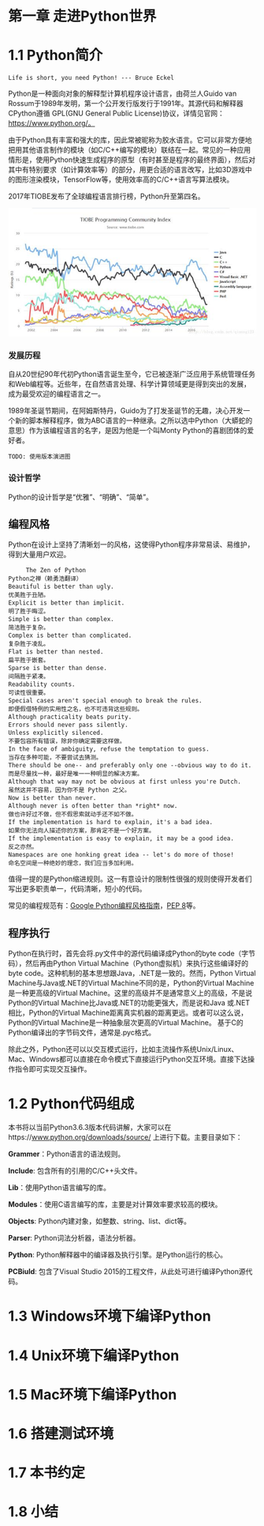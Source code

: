 # 第一章 走进Python世界
# 1.1 Python简介

    Life is short, you need Python! --- Bruce Eckel

Python是一种面向对象的解释型计算机程序设计语言，由荷兰人Guido van Rossum于1989年发明，第一个公开发行版发行于1991年。其源代码和解释器CPython遵循 GPL(GNU General Public License)协议，详情见官网：https://www.python.org/。

由于Python具有丰富和强大的库，因此常被昵称为胶水语言。它可以非常方便地把用其他语言制作的模块（如C/C++编写的模块）联结在一起。常见的一种应用情形是，使用Python快速生成程序的原型（有时甚至是程序的最终界面），然后对其中有特别要求（如计算效率等）的部分，用更合适的语言改写，比如3D游戏中的图形渲染模块，TensorFlow等，使用效率高的C/C++语言写算法模块。

2017年TIOBE发布了全球编程语言排行榜，Python升至第四名。 

![TIOBE Programming Community Index](../image/TIOBE语言排行榜.jpg)



### 发展历程
自从20世纪90年代初Python语言诞生至今，它已被逐渐广泛应用于系统管理任务和Web编程等。近些年，在自然语言处理、科学计算领域更是得到突出的发展，成为最受欢迎的编程语言之一。

1989年圣诞节期间，在阿姆斯特丹，Guido为了打发圣诞节的无趣，决心开发一个新的脚本解释程序，做为ABC语言的一种继承。之所以选中Python（大蟒蛇的意思）作为该编程语言的名字，是因为他是一个叫Monty Python的喜剧团体的爱好者。


    TODO: 使用版本演进图

### 设计哲学
Python的设计哲学是“优雅”、“明确”、“简单”。

## 编程风格
Python在设计上坚持了清晰划一的风格，这使得Python程序非常易读、易维护，得到大量用户欢迎。

         The Zen of Python                                                        Python之禅（赖勇浩翻译）
    Beautiful is better than ugly.                                               优美胜于丑陋。
    Explicit is better than implicit.                                            明了胜于晦涩。
    Simple is better than complex.                                               简洁胜于复杂。
    Complex is better than complicated.                                          复杂胜于凌乱。
    Flat is better than nested.                                                  扁平胜于嵌套。
    Sparse is better than dense.                                                 间隔胜于紧凑。
    Readability counts.                                                          可读性很重要。
    Special cases aren't special enough to break the rules.                      即便假借特例的实用性之名，也不可违背这些规则。
    Although practicality beats purity.                                          
    Errors should never pass silently.                                           
    Unless explicitly silenced.                                                  不要包容所有错误，除非你确定需要这样做。
    In the face of ambiguity, refuse the temptation to guess.                    当存在多种可能，不要尝试去猜测。
    There should be one-- and preferably only one --obvious way to do it.        而是尽量找一种，最好是唯一一种明显的解决方案。
    Although that way may not be obvious at first unless you're Dutch.           虽然这并不容易，因为你不是 Python 之父。
    Now is better than never.
    Although never is often better than *right* now.                             做也许好过不做，但不假思索就动手还不如不做。
    If the implementation is hard to explain, it's a bad idea.                   如果你无法向人描述你的方案，那肯定不是一个好方案。
    If the implementation is easy to explain, it may be a good idea.             反之亦然。
    Namespaces are one honking great idea -- let's do more of those!             命名空间是一种绝妙的理念，我们应当多加利用。

值得一提的是Python缩进规则。这一有意设计的限制性很强的规则使得开发者们写出更多职责单一，代码清晰，短小的代码。

常见的编程规范有：[Google Python编程风格指南](https://google.github.io/styleguide/pyguide.html)，[PEP 8](https://www.python.org/dev/peps/pep-0008/)等。

## 程序执行

Python在执行时，首先会将.py文件中的源代码编译成Python的byte code（字节码），然后再由Python Virtual Machine（Python虚拟机）来执行这些编译好的byte code。这种机制的基本思想跟Java，.NET是一致的。然而，Python Virtual Machine与Java或.NET的Virtual Machine不同的是，Python的Virtual Machine是一种更高级的Virtual Machine。这里的高级并不是通常意义上的高级，不是说Python的Virtual Machine比Java或.NET的功能更强大，而是说和Java 或.NET相比，Python的Virtual Machine距离真实机器的距离更远。或者可以这么说，Python的Virtual Machine是一种抽象层次更高的Virtual Machine。
基于C的Python编译出的字节码文件，通常是.pyc格式。

除此之外，Python还可以以交互模式运行，比如主流操作系统Unix/Linux、Mac、Windows都可以直接在命令模式下直接运行Python交互环境。直接下达操作指令即可实现交互操作。



# 1.2 Python代码组成

本书将以当前Python3.6.3版本代码讲解，大家可以在https://www.python.org/downloads/source/ 上进行下载。主要目录如下：

**Grammer**：Python语言的语法规则。

**Include**: 包含所有的引用的C/C++头文件。

**Lib**：使用Python语言编写的库。

**Modules**：使用C语言编写的库，主要是对计算效率要求较高的模块。

**Objects**: Python内建对象，如整数、string、list、dict等。

**Parser**: Python词法分析器，语法分析器。

**Python**: Python解释器中的编译器及执行引擎。是Python运行的核心。

**PCBiuld**: 包含了Visual Studio 2015的工程文件，从此处可进行编译Python源代码。



# 1.3 Windows环境下编译Python

# 1.4 Unix环境下编译Python

# 1.5 Mac环境下编译Python

# 1.6 搭建测试环境

# 1.7 本书约定

# 1.8 小结